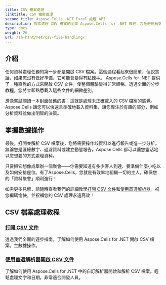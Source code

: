 ```yaml
---
title: CSV 檔案處理
linktitle: CSV 檔案處理
second_title: Aspose.Cells .NET Excel 處理 API
description: 探索處理 CSV 檔案的全面 Aspose.Cells for .NET 教程，包括輕鬆有效地開啟、解析和操作資料。
type: docs
weight: 26
url: /zh-hant/net/csv-file-handling/
---
```

## 介紹

任何資料處理任務的第一步都是開啟 CSV 檔案。這個過程看起來很簡單，但說實話，如果您沒有做好準備，它可能會變得有點棘手。 Aspose.Cells for .NET 提供了一種直覺的方式來開啟 CSV 文件，使整個體驗變得非常順暢。透過全面的分步教程，您將立即熟悉載入這些文件的細微差別。 

想像嘗試閱讀一本封面破舊的書；這就是處理未正確載入的 CSV 檔案的感覺。 Aspose.Cells 讓您可以快速且準確地載入資料集，讓您專注於有趣的部分，例如分析資料並做出明智的決策。 

## 掌握數據操作 

最後，打開並解析 CSV 檔案後，您將需要操作該資料以進行報告或進一步分析。無論您是匯總數字、過濾資料或建立動態報告，Aspose.Cells 都可以讓您靈活地以您想要的方式處理資料。

只要把它想像成舉辦一個聚會——你需要知道有多少客人到達、要準備什麼小吃以及如何安排座位。有了Aspose.Cells，您就是有效率地組織一切的主人，確保您的「資料聚會」順利進行！ 

如需更多見解，請隨時查看我們的詳細教學[打開 CSV 文件](./csv-file-opening-csv-files/)和[使用首選解析器](./csv-file-opening-csv-files-with-preferred-parser/)。祝您編碼愉快，並祝福您的 CSV 處理永遠高效！


## CSV 檔案處理教程
### [打開 CSV 文件](./csv-file-opening-csv-files/)
透過我們全面的逐步指南，了解如何使用 Aspose.Cells for .NET 開啟 CSV 檔案。主數據操作。
### [使用首選解析器開啟 CSV 文件](./csv-file-opening-csv-files-with-preferred-parser/)
了解如何使用 Aspose.Cells for .NET 中的自訂解析器開啟和解析 CSV 檔案。輕鬆處理文字和日期。非常適合開發人員。
